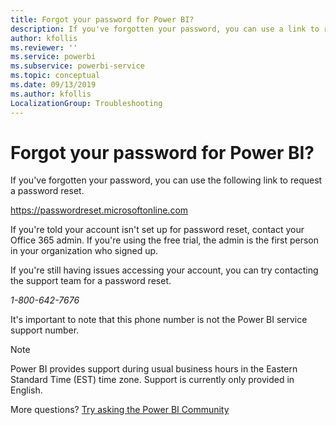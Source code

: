 ```yaml
---
title: Forgot your password for Power BI?
description: If you've forgotten your password, you can use a link to request a password reset.
author: kfollis
ms.reviewer: ''
ms.service: powerbi
ms.subservice: powerbi-service
ms.topic: conceptual
ms.date: 09/13/2019
ms.author: kfollis
LocalizationGroup: Troubleshooting
---
```


# Forgot your password for Power BI?

If you've forgotten your password, you can use the following link to request a password reset.

<https://passwordreset.microsoftonline.com>

If you're told your account isn't set up for password reset, contact your Office 365 admin. If you're using the free trial, the admin is the first person in your organization who signed up.

If you're still having issues accessing your account, you can try contacting the support team for a password reset.

*1-800-642-7676*

It's important to note that this phone number is not the Power BI service support number.

> [!NOTE]
> Power BI provides support during usual business hours in the Eastern Standard Time (EST) time zone. Support is currently only provided in English.

More questions? [Try asking the Power BI Community](https://community.powerbi.com/)